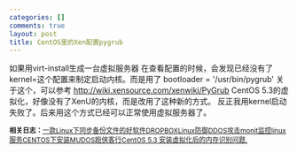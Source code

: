 ```yaml
--- 
categories: []
comments: true
layout: post
title: CentOS里的Xen配置pygrub
---
```

如果用virt-install生成一台虚拟服务器
在查看配置的时候，会发现已经没有了kernel=这个配置来制定启动内核。而是用了
bootloader = '/usr/bin/pygrub'
关于这个，可以参考
<a href="http://wiki.xensource.com/xenwiki/PyGrub">http://wiki.xensource.com/xenwiki/PyGrub</a>
CentOS 5.3的虚拟化，好像没有了XenU的内核，而是改用了这种新的方式。
反正我用kernel启动失败了。后来用这个方式已经可以正常使用虚拟服务器了。<div id="related_log" style="font-size:12px">
<b>相关日志：</b><a href="http://xinlogs.com/vps-dropbox-install">一款Linux下同步备份文件的好软件DROPBOX</a><a href="http://xinlogs.com/linux-ddos-defender">Linux防御DDOS攻击</a><a href="http://xinlogs.com/monit-to-monitor-services">monit监控linux服务</a><a href="http://xinlogs.com/Centos-install-mudos">CENTOS下安装MUDOS跑侠客行</a><a href="http://xinlogs.com/post/13">CentOS 5.3 安装虚拟化后的内存识别问题.</a>
</div>
